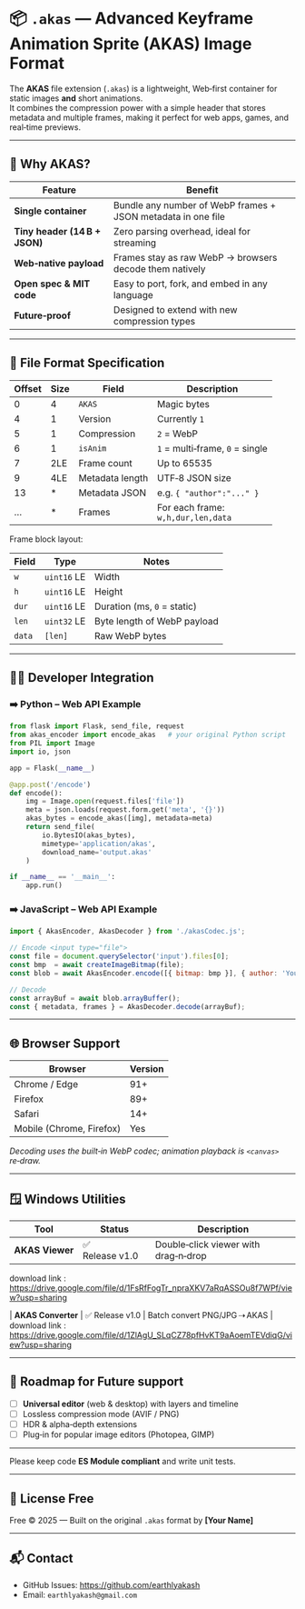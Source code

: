 # 📦 `.akas` — Advanced Keyframe Animation Sprite (AKAS) Image Format

The **AKAS** file extension (`.akas`) is a lightweight, Web‑first container for static images **and** short animations.  
It combines the compression power with a simple header that stores metadata and multiple frames, making it perfect for web apps, games, and real‑time previews.

---

## 🌟 Why AKAS?

| Feature | Benefit |
|---------|---------|
| **Single container** | Bundle any number of WebP frames + JSON metadata in one file |
| **Tiny header (14 B + JSON)** | Zero parsing overhead, ideal for streaming |
| **Web‑native payload** | Frames stay as raw WebP → browsers decode them natively |
| **Open spec & MIT code** | Easy to port, fork, and embed in any language |
| **Future‑proof** | Designed to extend with new compression types |

---

## 🔧 File Format Specification

| Offset | Size | Field | Description |
|--------|------|-------|-------------|
| 0      | 4    | `AKAS` | Magic bytes |
| 4      | 1    | Version | Currently `1` |
| 5      | 1    | Compression | `2` = WebP |
| 6      | 1    | `isAnim` | `1` = multi‑frame, `0` = single |
| 7      | 2LE  | Frame count | Up to 65535 |
| 9      | 4LE  | Metadata length | UTF‑8 JSON size |
| 13     | *    | Metadata JSON | e.g. `{ "author":"..." }` |
| …      | *    | Frames | For each frame:<br>`w,h,dur,len,data` |

Frame block layout:

| Field | Type | Notes |
|-------|------|-------|
| `w`   | `uint16` LE | Width  |
| `h`   | `uint16` LE | Height |
| `dur` | `uint16` LE | Duration (ms, `0` = static) |
| `len` | `uint32` LE | Byte length of WebP payload |
| `data`| `[len]`     | Raw WebP bytes |

---

## 👩‍💻 Developer Integration

### ➡️ Python – Web API Example

```python
from flask import Flask, send_file, request
from akas_encoder import encode_akas   # your original Python script
from PIL import Image
import io, json

app = Flask(__name__)

@app.post('/encode')
def encode():
    img = Image.open(request.files['file'])
    meta = json.loads(request.form.get('meta', '{}'))
    akas_bytes = encode_akas([img], metadata=meta)
    return send_file(
        io.BytesIO(akas_bytes),
        mimetype='application/akas',
        download_name='output.akas'
    )

if __name__ == '__main__':
    app.run()
```

### ➡️ JavaScript – Web API Example

```js
import { AkasEncoder, AkasDecoder } from './akasCodec.js';

// Encode <input type="file">
const file = document.querySelector('input').files[0];
const bmp  = await createImageBitmap(file);
const blob = await AkasEncoder.encode([{ bitmap: bmp }], { author: 'You' });

// Decode
const arrayBuf = await blob.arrayBuffer();
const { metadata, frames } = AkasDecoder.decode(arrayBuf);
```

---

## 🌐 Browser Support

| Browser | Version |
|---------|---------|
| Chrome / Edge | 91+ |
| Firefox | 89+ |
| Safari | 14+ |
| Mobile (Chrome, Firefox) | Yes |

*Decoding uses the built‑in WebP codec; animation playback is `<canvas>` re‑draw.*

---

## 🪟 Windows Utilities

| Tool | Status | Description |
|------|--------|-------------|
| **AKAS Viewer** | ✅ Release v1.0 | Double‑click viewer with drag‑n‑drop |
download link : https://drive.google.com/file/d/1FsRfFogTr_npraXKV7aRqASSOu8f7WPf/view?usp=sharing

| **AKAS Converter** | ✅ Release v1.0 | Batch convert PNG/JPG ⇢ AKAS |
download link : https://drive.google.com/file/d/1ZlAgU_SLqCZ78pfHvKT9aAoemTEVdiqG/view?usp=sharing

---

## 🚧 Roadmap for Future support

- [ ] **Universal editor** (web & desktop) with layers and timeline  
- [ ] Lossless compression mode (AVIF / PNG)  
- [ ] HDR & alpha‑depth extensions  
- [ ] Plug‑in for popular image editors (Photopea, GIMP)

---


Please keep code **ES Module compliant** and write unit tests.

---

## 📄 License Free

Free © 2025 — Built on the original `.akas` format by **[Your Name]**

---

## 📬 Contact

- GitHub Issues: <https://github.com/earthlyakash>  
- Email: `earthlyakash@gmail.com`
